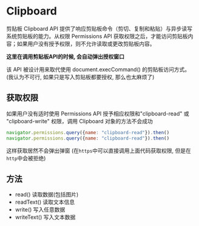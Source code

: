 # Clipboard

剪贴板 Clipboard API 提供了响应剪贴板命令（剪切、复制和粘贴）与异步读写系统剪贴板的能力。从权限 Permissions API 获取权限之后，才能访问剪贴板内容；如果用户没有授予权限，则不允许读取或更改剪贴板内容。

**这里在调用剪贴板API的时候, 会自动弹出授权窗口**

该 API 被设计用来取代使用 document.execCommand() 的剪贴板访问方式。 (我认为不可行, 如果只是写入剪贴板都要授权, 那么也太麻烦了)

## 获取权限

如果用户没有适时使用 Permissions API 授予相应权限和"clipboard-read" 或 "clipboard-write" 权限，调用 Clipboard 对象的方法不会成功

```js
navigator.permissions.query({name: "clipboard-read"}).then()
navigator.permissions.query({name: "clipboard-read"}).then()
```

这样获取居然不会弹出弹窗 (在`https`中可以直接调用上面代码获取权限, 但是在`http`中会被拒绝)


## 方法

+ read() 读取数据(包括图片)
+ readText() 读取文本信息
+ write() 写入任意数据
+ writeText() 写入文本数据